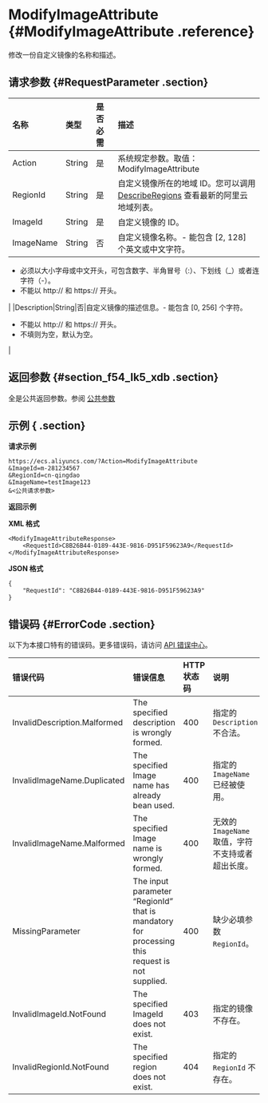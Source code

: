 # ModifyImageAttribute {#ModifyImageAttribute .reference}

修改一份自定义镜像的名称和描述。

## 请求参数 {#RequestParameter .section}

|名称|类型|是否必需|描述|
|:-|:-|:---|:-|
|Action|String|是|系统规定参数。取值：ModifyImageAttribute|
|RegionId|String|是|自定义镜像所在的地域 ID。您可以调用 [DescribeRegions](intl.zh-CN/API参考/地域/DescribeRegions.md#) 查看最新的阿里云地域列表。|
|ImageId|String|是|自定义镜像的 ID。|
|ImageName|String|否|自定义镜像名称。-   能包含 \[2, 128\] 个英文或中文字符。
-   必须以大小字母或中文开头，可包含数字、半角冒号（:）、下划线（\_）或者连字符（-）。
-   不能以 http:// 和 https:// 开头。

|
|Description|String|否|自定义镜像的描述信息。-   能包含 \[0, 256\] 个字符。
-   不能以 http:// 和 https:// 开头。
-   不填则为空，默认为空。

|

## 返回参数 {#section_f54_lk5_xdb .section}

全是公共返回参数。参阅 [公共参数](intl.zh-CN/API参考/调用方式/公共参数.md#commonResponseParameters)

## 示例 { .section}

**请求示例** 

```
https://ecs.aliyuncs.com/?Action=ModifyImageAttribute
&ImageId=m-281234567
&RegionId=cn-qingdao
&ImageName=testImage123
&<公共请求参数>
```

**返回示例** 

**XML 格式**

```
<ModifyImageAttributeResponse>
    <RequestId>C8B26B44-0189-443E-9816-D951F59623A9</RequestId>
</ModifyImageAttributeResponse>
```

 **JSON 格式** 

```
{
    "RequestId": "C8B26B44-0189-443E-9816-D951F59623A9"
}
```

## 错误码 {#ErrorCode .section}

以下为本接口特有的错误码。更多错误码，请访问 [API 错误中心](https://error-center.alibabacloud.com/status/product/Ecs)。

|错误代码|错误信息|HTTP 状态码|说明|
|:---|:---|:-------|:-|
|InvalidDescription.Malformed|The specified description is wrongly formed.|400|指定的 `Description` 不合法。|
|InvalidImageName.Duplicated|The specified Image name has already bean used.|400|指定的 `ImageName` 已经被使用。|
|InvalidImageName.Malformed|The specified Image name is wrongly formed.|400|无效的 `ImageName` 取值，字符不支持或者超出长度。|
|MissingParameter|The input parameter “RegionId” that is mandatory for processing this request is not supplied.|400|缺少必填参数 `RegionId`。|
|InvalidImageId.NotFound|The specified ImageId does not exist.|403|指定的镜像不存在。|
|InvalidRegionId.NotFound|The specified region does not exist.|404|指定的 `RegionId` 不存在。|

